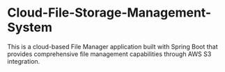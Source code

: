 # Cloud-File-Storage-Management-System
This is a cloud-based File Manager application built with Spring Boot that provides comprehensive file management capabilities through AWS S3 integration.
